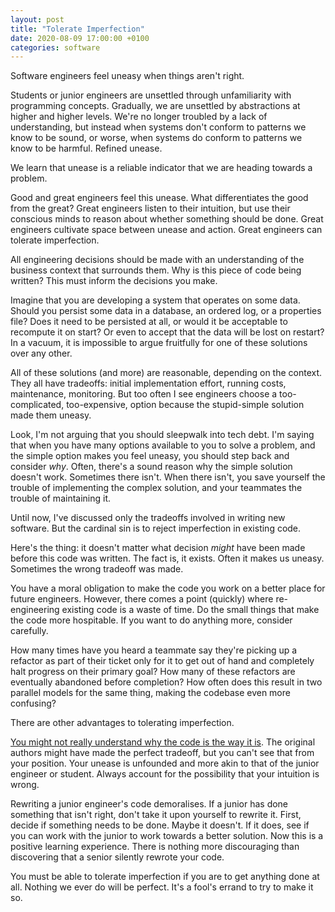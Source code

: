 ```yaml
---
layout: post
title: "Tolerate Imperfection"
date: 2020-08-09 17:00:00 +0100
categories: software
---
```

Software engineers feel uneasy when things aren't right.

Students or junior engineers are unsettled through unfamiliarity with programming concepts.
Gradually, we are unsettled by abstractions at higher and higher levels.
We're no longer troubled by a lack of understanding, but instead when systems don't conform to patterns we know to be sound, or worse, when systems do conform to patterns we know to be harmful.
Refined unease.

We learn that unease is a reliable indicator that we are heading towards a problem.

Good and great engineers feel this unease.
What differentiates the good from the great? Great engineers listen to their intuition, but use their conscious minds to reason about whether something should be done.
Great engineers cultivate space between unease and action.
Great engineers can tolerate imperfection.

All engineering decisions should be made with an understanding of the business context that surrounds them.
Why is this piece of code being written? This must inform the decisions you make.

Imagine that you are developing a system that operates on some data.
Should you persist some data in a database, an ordered log, or a properties file? Does it need to be persisted at all, or would it be acceptable to recompute it on start? Or even to accept that the data will be lost on restart? In a vacuum, it is impossible to argue fruitfully for one of these solutions over any other.

All of these solutions (and more) are reasonable, depending on the context.
They all have tradeoffs: initial implementation effort, running costs, maintenance, monitoring.
But too often I see engineers choose a too-complicated, too-expensive, option because the stupid-simple solution made them uneasy.

Look, I'm not arguing that you should sleepwalk into tech debt.
I'm saying that when you have many options available to you to solve a problem, and the simple option makes you feel uneasy, you should step back and consider _why_.
Often, there's a sound reason why the simple solution doesn't work.
Sometimes there isn't.
When there isn't, you save yourself the trouble of implementing the complex solution, and your teammates the trouble of maintaining it.

Until now, I've discussed only the tradeoffs involved in writing new software.
But the cardinal sin is to reject imperfection in existing code.

Here's the thing: it doesn't matter what decision _might_ have been made before this code was written.
The fact is, it exists.
Often it makes us uneasy.
Sometimes the wrong tradeoff was made.

You have a moral obligation to make the code you work on a better place for future engineers.
However, there comes a point (quickly) where re-engineering existing code is a waste of time.
Do the small things that  make the code more hospitable.
If you want to do anything more, consider carefully.

How many times have you heard a teammate say they're picking up a refactor as part of their ticket only for it to get out of hand and completely halt progress on their primary goal? How many of these refactors are eventually abandoned before completion? How often does this result in two parallel models for the same thing, making the codebase even more confusing?

There are other advantages to tolerating imperfection.

[You might not really understand why the code is the way it is](https://fs.blog/2020/03/chestertons-fence/).
The original authors might have made the perfect tradeoff, but you can't see that from your position.
Your unease is unfounded and more akin to that of the junior engineer or student.
Always account for the possibility that your intuition is wrong.

Rewriting a junior engineer's code demoralises.
If a junior has done something that isn't right, don't take it upon yourself to rewrite it.
First, decide if something needs to be done.
Maybe it doesn't.
If it does, see if you can work with the junior to work towards a better solution.
Now this is a positive learning experience.
There is nothing more discouraging than discovering that a senior silently rewrote your code.

You must be able to tolerate imperfection if you are to get anything done at all.
Nothing we ever do will be perfect.
It's a fool's errand to try to make it so.
